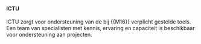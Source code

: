 #### ICTU

ICTU zorgt voor ondersteuning van de bij {{M16}} verplicht gestelde tools. Een team van specialisten met kennis, ervaring en capaciteit is beschikbaar voor ondersteuning aan projecten.